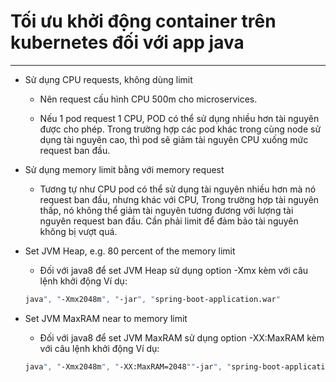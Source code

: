 # Tối ưu khởi động container trên kubernetes đối với app java
-----------

* Sử dụng CPU requests, không dùng limit
    
    + Nên request cấu hình CPU 500m cho microservices.
    
    + Nếu 1 pod request 1 CPU, POD có thể sử dụng nhiều hơn tài nguyên được cho phép. Trong trường hợp các pod khác trong cùng node sử dụng tài nguyên cao, thì pod sẽ giảm tài nguyên CPU xuống mức request ban đầu.

* Sử dụng memory limit bằng với memory request
    + Tương tự như CPU pod có thể sử dụng tài nguyên nhiều hơn mà nó request ban đầu, nhưng khác với CPU, Trong trường hợp tài nguyên thấp, nó không thể giảm tài nguyên tương đương với lượng tài nguyên request ban đầu. Cần phải limit để đảm bảo tài nguyên không bị vượt quá.

* Set JVM Heap, e.g. 80 percent of the memory limit
    + Đối với java8 để set JVM Heap sử dụng option -Xmx kèm với câu lệnh khởi động
    Ví dụ:
    
    ```bash
    java", "-Xmx2048m", "-jar", "spring-boot-application.war"
    ```

* Set JVM MaxRAM near to memory limit
    + Đối với java8 để set JVM MaxRAM sử dụng option -XX:MaxRAM kèm với câu lệnh khởi động
    Ví dụ:

    ```bash 
    java", "-Xmx2048m", "-XX:MaxRAM=2048""-jar", "spring-boot-application.war"
    
    ```
